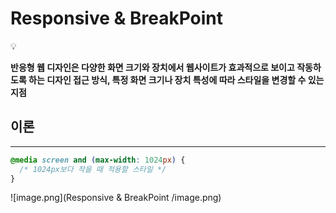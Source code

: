 # Responsive & BreakPoint

<aside>
💡

**반응형 웹 디자인은 다양한 화면 크기와 장치에서 웹사이트가 효과적으로 보이고 작동하도록 하는 디자인 접근 방식, 특정 화면 크기나 장치 특성에 따라 스타일을 변경할 수 있는 지점**

</aside>

## 이론

---

```css
@media screen and (max-width: 1024px) {
  /* 1024px보다 작을 때 적용할 스타일 */
}
```

![image.png](Responsive & BreakPoint /image.png)
